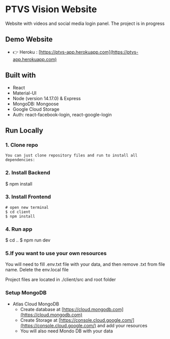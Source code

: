 # PTVS Vision Website

Website with videos and social media login panel. The project is in progress

## Demo Website

- 👉 Heroku : [https://ptvs-app.herokuapp.com](https://ptvs-app.herokuapp.com)

## Built with

- React
- Material-UI
- Node (version 14.17.0) & Express
- MongoDB: Mongoose
- Google Cloud Storage
- Auth: react-facebook-login, react-google-login

## Run Locally

### 1. Clone repo

```
You can just clone repository files and run to install all dependencies:

```
### 2. Install Backend

$ npm install

### 3. Install Frontend

```
# open new terminal
$ cd client
$ npm install

```

### 4. Run app

$ cd .. 
$ npm run dev

### 5.If you want to use your own resources 

You will need to fill .env.txt file with your data, and then remove .txt from file name.
Delete the env.local file

Project files are located in ./client/src and root folder

### Setup MongoDB
- Atlas Cloud MongoDB
  - Create database at [https://cloud.mongodb.com](https://cloud.mongodb.com)
  - Create Storage at [https://console.cloud.google.com/](https://console.cloud.google.com/) and add your resources
  - You will also need Mondo DB with your data




